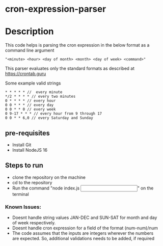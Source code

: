# cron-expression-parser
# Description
This code helps is parsing the cron expression in the below format as a command line argument
```
"<minute> <hour> <day of month> <month> <day of week> <command>"
```
This parser evaluates only the standard formats as described at https://crontab.guru

Some example valid strings
```
* * * * * //  every minute
*/2 * * * * // every two minutes
0 * * * * // every hour
0 0 * * * // every day
0 0 * * 0 // every week
0 9-17 * * * // every hour from 9 through 17
0 0 * * 6,0 // every Saturday and Sunday
```

## pre-requisites
- Install Git
- Install NodeJS 16

## Steps to run
- clone the repository on the machine
- cd to the repository
- Run the command "node index.js <Input>" on the terminal

### Known Issues:
  - Doesnt handle string values JAN-DEC and SUN-SAT for month and day of week respectively.
  - Doesnt handle cron expression for a field of the format (num-num)/num
  - The code assumes that the inputs are integers wherever the numbers are expected. So, additional validations needs to be added, if required
